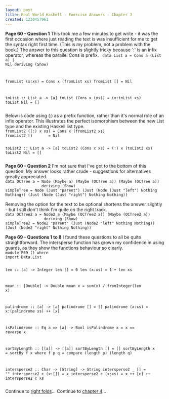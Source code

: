 ```yaml
--- 
layout: post
title: Real World Haskell - Exercise Answers - Chapter 3
created: 1230457961
---
```

<strong>Page 60 - Question 1</strong>
This took me a few minutes to get write - it was the first occasion where just reading the text is was insufficient for me to get the syntax right first time.  (This is my problem, not a problem with the book.)
The answer to this question is slightly tricky because ':' is an infix operator, whereas the parallel Cons is prefix.
<code type='haskell'>
data List a = Cons a (List a)
            | Nil
              deriving (Show)

fromList (x:xs) = Cons x (fromList xs)
fromList []     = Nil

toList :: List a -> [a]
toList (Cons x (xs)) = (x:toList xs)
toList Nil           = []


</code>
Below is code using (:) as a prefix function, rather than it's normal role of an infix operator.  This illustrates the perfect isomorphism between the new List type and the existing Haskell list type.
<code type='haskell'>
fromList2 ((:) x xs) = Cons x (fromList2 xs)
fromList2 []       = Nil

toList2 :: List a -> [a]
toList2 (Cons x xs) = (:) x (toList2 xs)
toList2 Nil       = []


</code>  
<strong>Page 60 - Question 2</strong>
I'm not sure that I've got to the bottom of this question.  My answer looks rather crude - suggestions for alternatives greatly appreciated.
<code type='haskell'>
data OCTree a = Node (Maybe a) (Maybe (OCTree a)) (Maybe (OCTree a))
                deriving (Show)
simpleTree = Node (Just "parent") (Just (Node (Just "left") Nothing Nothing)) (Just (Node (Just "right") Nothing Nothing))


</code>
Removing the option for the text to be optional shortens the answer slightly - but I still don't think I'm quite on the right track.
<code type='haskell'>
data OCTree2 a = Node2 a (Maybe (OCTree2 a)) (Maybe (OCTree2 a))
                 deriving (Show)
simpleTree2 = Node2 "parent" (Just (Node2 "left" Nothing Nothing)) (Just (Node2 "right" Nothing Nothing))


</code>
<strong>Page 69 - Questions 1 to 8</strong>
I found these questions to all be quite straightforward.  The intersperse function has grown my confidence in using guards, as they show the functions behaviour so clearly.
<code type='haskell'>
module P69 () where
import Data.List

len :: [a] -> Integer
len [] = 0
len (x:xs) = 1 + len xs

mean :: [Double] -> Double
mean x = sum(x) / fromInteger(len x)

palindrome :: [a] -> [a]
palindrome [] = []
palindrome (x:xs) = x:(palindrome xs) ++ [x]

isPalindrome :: Eq a => [a] -> Bool
isPalindrome x = x == reverse x

sortByLength :: [[a]] -> [[a]]
sortByLength [] = []
sortByLength x = sortBy f x
    where
        f p q = compare (length p) (length q)

intersperse2 :: Char -> [String] -> String
intersperse2 _ [] = ""
intersperse2 c (x:[]) = x
intersperse2 c (x:xs) = x ++ [c] ++ intersperse2 c xs


</code>
Continue to <a href='http://www.finalcog.com/haskell-infinite-list-semi-primes'>right folds</a>...
Continue to <a href='http://www.finalcog.com/real-world-haskell-exercise-answers-chapter-4'>chapter 4</a>...
